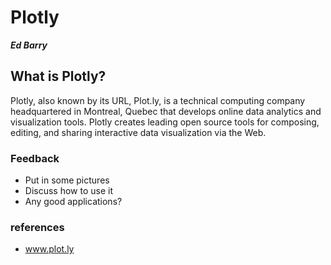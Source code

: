 Plotly
=============
***Ed Barry***

## What is Plotly?
Plotly, also known by its URL, Plot.ly, is a technical computing company headquartered in Montreal, Quebec that develops online data analytics and visualization tools. Plotly creates leading open source tools for composing, editing, and sharing interactive data visualization via the Web.


### Feedback
* Put in some pictures
* Discuss how to use it
* Any good applications?

### references
* www.plot.ly
